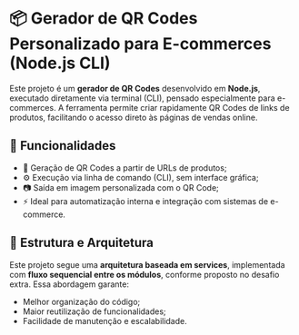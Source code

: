 # 📦 Gerador de QR Codes Personalizado para E-commerces (Node.js CLI)

Este projeto é um **gerador de QR Codes** desenvolvido em **Node.js**, executado diretamente via terminal (CLI), pensado especialmente para e-commerces. A ferramenta permite criar rapidamente QR Codes de links de produtos, facilitando o acesso direto às páginas de vendas online.

## 🚀 Funcionalidades

- 🔗 Geração de QR Codes a partir de URLs de produtos;
- ⚙️ Execução via linha de comando (CLI), sem interface gráfica;
- 📷 Saída em imagem personalizada com o QR Code;
- ⚡ Ideal para automatização interna e integração com sistemas de e-commerce.

## 🧱 Estrutura e Arquitetura

Este projeto segue uma **arquitetura baseada em services**, implementada com **fluxo sequencial entre os módulos**, conforme proposto no desafio extra. Essa abordagem garante:

- Melhor organização do código;
- Maior reutilização de funcionalidades;
- Facilidade de manutenção e escalabilidade.